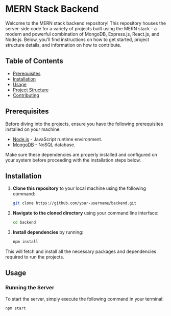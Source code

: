 # MERN Stack Backend

Welcome to the MERN stack backend repository! This repository houses the server-side code for a variety of projects built using the MERN stack - a modern and powerful combination of MongoDB, Express.js, React.js, and Node.js. Below, you'll find instructions on how to get started, project structure details, and information on how to contribute.

## Table of Contents

- [Prerequisites](#prerequisites)
- [Installation](#installation)
- [Usage](#usage)
- [Project Structure](#project-structure)
- [Contributing](#contributing)


## Prerequisites

Before diving into the projects, ensure you have the following prerequisites installed on your machine:

- [Node.js](https://nodejs.org/) - JavaScript runtime environment.
- [MongoDB](https://www.mongodb.com/) - NoSQL database.

Make sure these dependencies are properly installed and configured on your system before proceeding with the installation steps below.

## Installation

1. **Clone this repository** to your local machine using the following command:

    ```bash
    git clone https://github.com/your-username/backend.git
    ```

2. **Navigate to the cloned directory** using your command line interface:

    ```bash
    cd backend
    ```

3. **Install dependencies** by running:

    ```bash
    npm install
    ```

This will fetch and install all the necessary packages and dependencies required to run the projects.

## Usage

### Running the Server

To start the server, simply execute the following command in your terminal:

```bash
npm start
